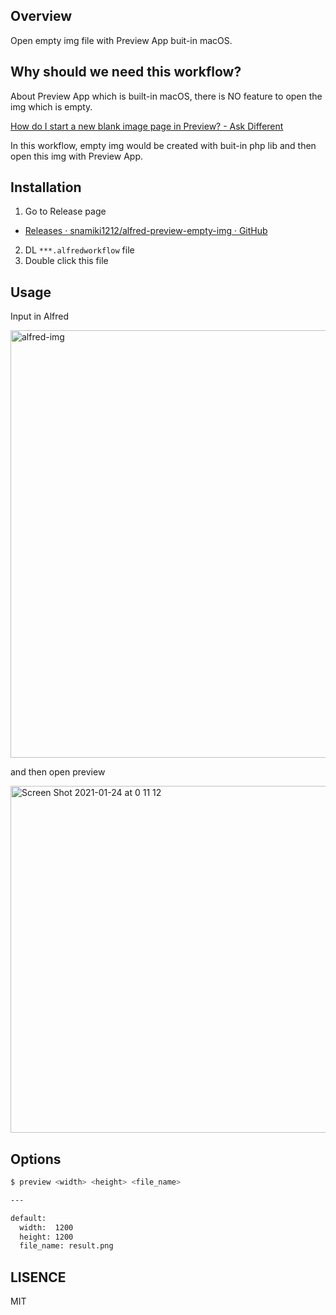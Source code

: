 ## Overview

Open empty img file with Preview App buit-in macOS.

## Why should we need this workflow?

About Preview App which is built-in macOS, there is NO feature to open the img which is empty.

[How do I start a new blank image page in Preview? - Ask Different](https://apple.stackexchange.com/a/364924)

In this workflow, empty img would be created with buit-in php lib and then open this img with Preview App.

## Installation

1. Go to Release page

- [Releases · snamiki1212/alfred-preview-empty-img · GitHub](https://github.com/snamiki1212/alfred-preview-empty-img/releases)

2. DL `***.alfredworkflow` file
3. Double click this file

## Usage

Input in Alfred

<img width="684" alt="alfred-img" src="https://user-images.githubusercontent.com/26793088/105624630-2df0b180-5dd8-11eb-9798-f06ee862ed44.png">

and then open preview

<img width="555" alt="Screen Shot 2021-01-24 at 0 11 12" src="https://user-images.githubusercontent.com/26793088/105624708-b2dbcb00-5dd8-11eb-9d84-9e22dc912cb9.png">

## Options

```zsh
$ preview <width> <height> <file_name>

---

default:
  width:  1200
  height: 1200
  file_name: result.png
```

## LISENCE

MIT
